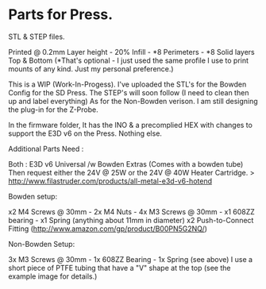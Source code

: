 # Parts for Press.
STL & STEP files.

Printed @  0.2mm Layer height - 20% Infill - *8 Perimeters - *8 Solid layers Top & Bottom (*That's optional - I just used the same profile I use to print mounts of any kind. Just my personal preference.)

This is a WIP (Work-In-Progess). I've uploaded the STL's for the Bowden Config for the SD Press. The STEP's will soon follow (I need to clean then up and label everything) As for the Non-Bowden verison. I am still designing the plug-in for the Z-Probe.

In the firmware folder, It has the INO & a precomplied HEX with changes to support the E3D v6 on the Press. Nothing else. 

Additional Parts Need :

Both : E3D v6 Universal /w Bowden Extras (Comes with a bowden tube) Then request either the 24V @ 25W or the 24V @ 40W Heater Cartridge. > http://www.filastruder.com/products/all-metal-e3d-v6-hotend

Bowden setup:

x2 M4 Screws @ 30mm - 2x M4 Nuts - 4x M3 Screws @ 30mm - x1 608ZZ bearing - x1 Spring (anything about 11mm in diameter) x2 Push-to-Connect Fitting (http://www.amazon.com/gp/product/B00PN5G2NQ/)

Non-Bowden Setup:

3x M3 Screws @ 30mm - 1x 608ZZ Bearing - 1x Spring (see above) 
I use a short piece of PTFE tubing that have a "V" shape at the top (see the example image for details.)
